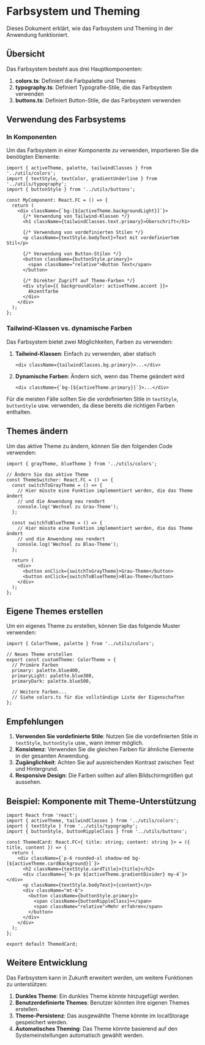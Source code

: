 # Farbsystem und Theming

Dieses Dokument erklärt, wie das Farbsystem und Theming in der Anwendung funktioniert.

## Übersicht

Das Farbsystem besteht aus drei Hauptkomponenten:

1. **colors.ts**: Definiert die Farbpalette und Themes
2. **typography.ts**: Definiert Typografie-Stile, die das Farbsystem verwenden
3. **buttons.ts**: Definiert Button-Stile, die das Farbsystem verwenden

## Verwendung des Farbsystems

### In Komponenten

Um das Farbsystem in einer Komponente zu verwenden, importieren Sie die benötigten Elemente:

```tsx
import { activeTheme, palette, tailwindClasses } from '../utils/colors';
import { textStyle, textColor, gradientUnderline } from '../utils/typography';
import { buttonStyle } from '../utils/buttons';

const MyComponent: React.FC = () => {
  return (
    <div className={`bg-[${activeTheme.backgroundLight}]`}>
      {/* Verwendung von Tailwind-Klassen */}
      <h1 className={tailwindClasses.text.primary}>Überschrift</h1>
      
      {/* Verwendung von vordefinierten Stilen */}
      <p className={textStyle.bodyText}>Text mit vordefiniertem Stil</p>
      
      {/* Verwendung von Button-Stilen */}
      <button className={buttonStyle.primary}>
        <span className="relative">Button Text</span>
      </button>
      
      {/* Direkter Zugriff auf Theme-Farben */}
      <div style={{ backgroundColor: activeTheme.accent }}>
        Akzentfarbe
      </div>
    </div>
  );
};
```

### Tailwind-Klassen vs. dynamische Farben

Das Farbsystem bietet zwei Möglichkeiten, Farben zu verwenden:

1. **Tailwind-Klassen**: Einfach zu verwenden, aber statisch
   ```tsx
   <div className={tailwindClasses.bg.primary}>...</div>
   ```

2. **Dynamische Farben**: Ändern sich, wenn das Theme geändert wird
   ```tsx
   <div className={`bg-[${activeTheme.primary}]`}>...</div>
   ```

Für die meisten Fälle sollten Sie die vordefinierten Stile in `textStyle`, `buttonStyle` usw. verwenden, da diese bereits die richtigen Farben enthalten.

## Themes ändern

Um das aktive Theme zu ändern, können Sie den folgenden Code verwenden:

```tsx
import { grayTheme, blueTheme } from '../utils/colors';

// Ändern Sie das aktive Theme
const ThemeSwitcher: React.FC = () => {
  const switchToGrayTheme = () => {
    // Hier müsste eine Funktion implementiert werden, die das Theme ändert
    // und die Anwendung neu rendert
    console.log('Wechsel zu Grau-Theme');
  };
  
  const switchToBlueTheme = () => {
    // Hier müsste eine Funktion implementiert werden, die das Theme ändert
    // und die Anwendung neu rendert
    console.log('Wechsel zu Blau-Theme');
  };
  
  return (
    <div>
      <button onClick={switchToGrayTheme}>Grau-Theme</button>
      <button onClick={switchToBlueTheme}>Blau-Theme</button>
    </div>
  );
};
```

## Eigene Themes erstellen

Um ein eigenes Theme zu erstellen, können Sie das folgende Muster verwenden:

```tsx
import { ColorTheme, palette } from '../utils/colors';

// Neues Theme erstellen
export const customTheme: ColorTheme = {
  // Primäre Farben
  primary: palette.blue400,
  primaryLight: palette.blue300,
  primaryDark: palette.blue500,
  
  // Weitere Farben...
  // Siehe colors.ts für die vollständige Liste der Eigenschaften
};
```

## Empfehlungen

1. **Verwenden Sie vordefinierte Stile**: Nutzen Sie die vordefinierten Stile in `textStyle`, `buttonStyle` usw., wann immer möglich.
2. **Konsistenz**: Verwenden Sie die gleichen Farben für ähnliche Elemente in der gesamten Anwendung.
3. **Zugänglichkeit**: Achten Sie auf ausreichenden Kontrast zwischen Text und Hintergrund.
4. **Responsive Design**: Die Farben sollten auf allen Bildschirmgrößen gut aussehen.

## Beispiel: Komponente mit Theme-Unterstützung

```tsx
import React from 'react';
import { activeTheme, tailwindClasses } from '../utils/colors';
import { textStyle } from '../utils/typography';
import { buttonStyle, buttonRippleClass } from '../utils/buttons';

const ThemedCard: React.FC<{ title: string; content: string }> = ({ title, content }) => {
  return (
    <div className={`p-6 rounded-xl shadow-md bg-[${activeTheme.cardBackground}]`}>
      <h2 className={textStyle.cardTitle}>{title}</h2>
      <div className={`h-px ${activeTheme.gradientDivider} my-4`}></div>
      <p className={textStyle.bodyText}>{content}</p>
      <div className="mt-6">
        <button className={buttonStyle.primary}>
          <span className={buttonRippleClass}></span>
          <span className="relative">Mehr erfahren</span>
        </button>
      </div>
    </div>
  );
};

export default ThemedCard;
```

## Weitere Entwicklung

Das Farbsystem kann in Zukunft erweitert werden, um weitere Funktionen zu unterstützen:

1. **Dunkles Theme**: Ein dunkles Theme könnte hinzugefügt werden.
2. **Benutzerdefinierte Themes**: Benutzer könnten ihre eigenen Themes erstellen.
3. **Theme-Persistenz**: Das ausgewählte Theme könnte im localStorage gespeichert werden.
4. **Automatisches Theming**: Das Theme könnte basierend auf den Systemeinstellungen automatisch gewählt werden.
